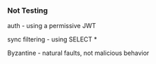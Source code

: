 ### Not Testing

auth - using a permissive JWT

sync filtering - using SELECT *

Byzantine - natural faults, not malicious behavior
 